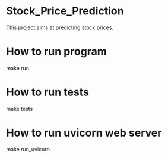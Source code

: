 # Stock_Price_Prediction
This project aims at predicting stock prices.

# How to run program
make run

# How to run tests
make tests

# How to run uvicorn web server
make run_uvicorn
